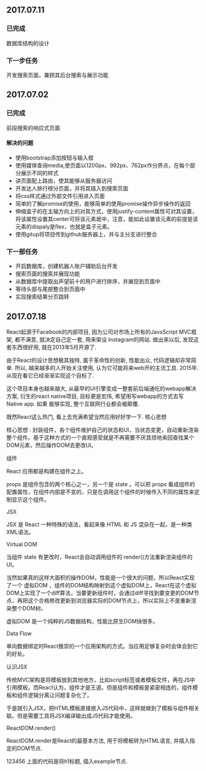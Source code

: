 ## 2017.07.11
### 已完成  
数据库结构的设计
### 下一步任务  
开发搜索页面，兼顾其后台搜索与展示功能
## 2017.07.02
### 已完成
前段搜索的响应式页面
#### 解决的问题
* 使用bootstrap添加按钮与输入框
* 使用媒体查询media,使页面以1200px、992px、762px作分界点，在每个部分展示不同的样式
* 讲页面配上路由，使其能够从服务器访问
* 开发达人排行榜分页面，并将其插入到搜索页面
* 将css样式通过外部文件引用进入页面
* 简单的了解promise的使用，能够简单的使用promise操作异步操作的返回
* 伸缩盒子的在主轴方向上的对其方式，使用justify-content属性可对其设置，将该属性设置其center可将该元素居中，注意，能如此设置该元素的前提是该元素的dispaly是flex，也就是盒子元素。
* 使用gitup将项目传到github服务器上，并与主分支进行整合
### 下一部任务
* 开启数据库，创建机器人账户辅助后台开发
* 搜索页面的搜索并展现功能
* 从数据库中提取出声望前十的用户进行排序，并展现到页面中
* 等待头部与尾部整合到页面中
* 实现搜索结果分页跳转
## 2017.07.18

React起源于Facebook的内部项目, 因为公司对市场上所有的JavsScript MVC框架, 都不满意, 就决定自己定一套, 用来架设 Instagram的网站. 做出来以后, 发现这套东西很好用, 就在2013年5月开源了.

由于React的设计思想极其独特, 属于革命性的创新, 性能出众, 代码逻辑却非常简单. 所以, 越来越多的人开始关注使用, 认为它可能将来web开的主流工具. 2015年. 从现在看它已经渐渐实现这个目标了.

这个项目本身也越来越大, 从最早的UI引擎变成一整套前后端通吃的webapp解决方案, 衍生的react native项目, 目标更是宏伟, 希望用写webapp的方式去写Native app. 如果 能够实现, 整个互联网行业都会被颠覆.

既然React这么热门, 看上去充满希望当然应用好好学一下.
核心思想

核心思想 : 封装组件，各个组件维护自己的状态和UI，当状态变更，自动重新渲染整个组件。基于这种方式的一个直观感受就是不再需要不厌其烦地来回查找某个DOM元素，然后操作DOM去更改UI。

组件

React 应用都是构建在组件之上。

props 是组件包含的两个核心之一，另一个是 state 。可以把 props 看成组件的配置属性，在组件内部是不变的，只是在调用这个组件的时候传入不同的属性来定制显示这个组件。

JSX

JSX 是 React 一种特殊的语法，看起来像 HTML 和 JS 混杂在一起，是一种类XML语法。

Virtual DOM

当组件 state 有更改时，React会自动调用组件的 render()方法重新渲染组件的UI。

当然如果真的这样大面积的操作DOM，性能是一个很大的问题，所以React实现了一个 虚拟DOM ，组件的DOM结构映射到这个虚拟DOM上，React在这个虚拟DOM上实现了一个diff算法，当要更新组件时，会通过diff寻找到要变更的DOM节点，再把这个合格修改更新到浏览器实际的DOM节点上，所以实际上不是重新渲染整个DOM树。

虚拟DOM 是一个纯粹的JS数据结构，性能比原生DOM快很多。

Data Flow

单向数据绑定时React推崇的一个应用架构的方式。当应用足够复杂时会体会到它的好处。

认识JSX

传统MVC架构是将模板放到其他地方，比如script标签或者模板文件，再在JS中引用模板。而React认为，组件才是王道。但是组件和模板是紧密相连的，组件模板和组件逻辑分离让问题复杂化了。

于是就引入JSX，把HTML模板直接嵌入JS代码中，这样就做到了模板与组件相关联。但是需要工具将JSX编译输出成JS代码才能使用。

ReactDOM.render()

ReactDOM.render是React的最基本方法, 用于将模板转为HTML语言, 并插入指定的DOM节点.

<script type="text/babel">
  ReactDOM.render(
    <h1>Hello, world!</h1>,
    document.getElementById('example')
  );
</script>
123456
上面的代码是将h1标题, 插入example节点.

